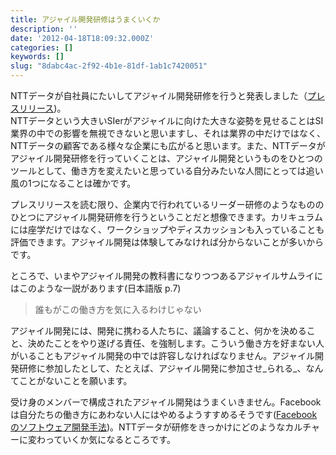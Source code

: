 ```yaml
---
title: アジャイル開発研修はうまくいくか
description: ''
date: '2012-04-18T18:09:32.000Z'
categories: []
keywords: []
slug: "8dabc4ac-2f92-4b1e-81df-1ab1c7420051"
---
```

NTTデータが自社員にたいしてアジャイル開発研修を行うと発表しました（[プレスリリース](http://www.nttdata.co.jp/release/2012/041700.html))。  
NTTデータという大きいSIerがアジャイルに向けた大きな姿勢を見せることはSI業界の中での影響を無視できないと思いますし、それは業界の中だけではなく、NTTデータの顧客である様々な企業にも広がると思います。また、NTTデータがアジャイル開発研修を行っていくことは、アジャイル開発というものをひとつのツールとして、働き方を変えたいと思っている自分みたいな人間にとっては追い風の1つになることは確かです。

プレスリリースを読む限り、企業内で行われているリーダー研修のようなもののひとつにアジャイル開発研修を行うということだと想像できます。カリキュラムには座学だけではなく、ワークショップやディスカッションも入っていることも評価できます。アジャイル開発は体験してみなければ分からないことが多いからです。

ところで、いまやアジャイル開発の教科書になりつつあるアジャイルサムライにはこのような一説があります(日本語版 p.7)

> 誰もがこの働き方を気に入るわけじゃない

アジャイル開発には、開発に携わる人たちに、議論すること、何かを決めること、決めたことをやり遂げる責任、を強制します。こういう働き方を好まない人がいることもアジャイル開発の中では許容しなければなりません。アジャイル開発研修に参加したとして、たとえば、アジャイル開発に参加させ_られる_、なんてことがないことを願います。

受け身のメンバーで構成されたアジャイル開発はうまくいきません。Facebookは自分たちの働き方にあわない人にはやめるようすすめるそうです([Facebookのソフトウェア開発手法](http://langturn.com/translations/30?locale=ja))。NTTデータが研修をきっかけにどのようなカルチャーに変わっていくか気になるところです。